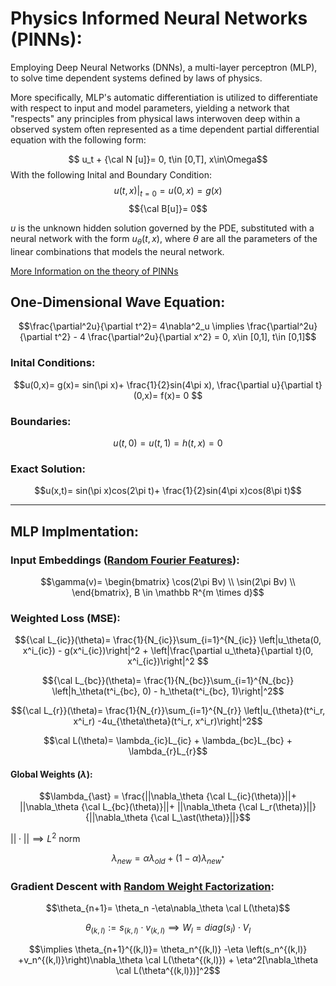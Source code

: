 # Physics Informed Neural Networks (PINNs):
Employing Deep Neural Networks (DNNs), a multi-layer perceptron (MLP), to solve time dependent systems defined by laws of physics.

More specifically, MLP's automatic differentiation is utilized to differentiate with respect to input and model parameters, yielding a network that "respects" any principles from physical laws interwoven deep within a observed system often represented as a time dependent partial differential equation with the following form: 

$$ u_t  + {\cal N [u]}= 0, t\in [0,T],  x\in\Omega$$
With the following Inital and Boundary Condition:
$$ u(t,x)|_{t=0}= u(0,x)= g(x)$$ 
$${\cal B[u]}= 0$$

$u$ is the unknown hidden solution governed by the PDE, substituted with a neural network with the form $u_\theta(t,x)$, where $\theta$ are all the parameters of the linear combinations that models the neural network.

[More Information on the theory of PINNs](https://doi.org/10.1016/j.jcp.2018.10.045)

## One-Dimensional Wave Equation:
$$\frac{\partial^2u}{\partial t^2}= 4\nabla^2_u \implies \frac{\partial^2u}{\partial t^2} - 4 \frac{\partial^2u}{\partial x^2} = 0, x\in [0,1], t\in [0,1]$$

### Inital Conditions:
$$u(0,x)= g(x)= sin(\pi x)+ \frac{1}{2}sin(4\pi x), \frac{\partial u}{\partial t}(0,x)= f(x)= 0 $$ 

### Boundaries:
$$u(t,0)= u(t,1)= h(t,x)= 0$$

### Exact Solution:
$$u(x,t)= sin(\pi x)cos(2\pi t)+ \frac{1}{2}sin(4\pi x)cos(8\pi t)$$

---
## MLP Implmentation:


### Input Embeddings ([Random Fourier Features](https://arxiv.org/pdf/2006.10739)):
$$\gamma(v)=
\begin{bmatrix}
\cos(2\pi Bv) \\
\sin(2\pi Bv) \\
\end{bmatrix}, B \in \mathbb R^{m \times d}$$

### Weighted Loss (MSE):
$${\cal L_{ic}}(\theta)= \frac{1}{N_{ic}}\sum_{i=1}^{N_{ic}} \left|u_\theta(0, x^i_{ic}) - g(x^i_{ic})\right|^2 + \left|\frac{\partial u_\theta}{\partial t}(0, x^i_{ic})\right|^2 $$

$${\cal L_{bc}}(\theta)= \frac{1}{N_{bc}}\sum_{i=1}^{N_{bc}} \left|h_\theta(t^i_{bc}, 0) - h_\theta(t^i_{bc}, 1)\right|^2$$

$${\cal L_{r}}(\theta)= \frac{1}{N_{r}}\sum_{i=1}^{N_{r}} \left|u_{\theta}(t^i_r, x^i_r) -4u_{\theta\theta}(t^i_r, x^i_r)\right|^2$$

$$\cal L(\theta)= \lambda_{ic}L_{ic} + \lambda_{bc}L_{bc} + \lambda_{r}L_{r}$$


#### Global Weights ($\lambda$):
$$\lambda_{\ast} = \frac{||\nabla_\theta {\cal L_{ic}(\theta)}||+ ||\nabla_\theta {\cal L_{bc}(\theta)}||+ ||\nabla_\theta {\cal L_r(\theta)}||}{||\nabla_\theta {\cal L_\ast(\theta)}||}$$

$||\cdot|| \implies L^2$ norm

$$\lambda_{new} = \alpha \lambda_{old} + (1-\alpha)\lambda_{new^\ast}$$

### Gradient Descent with [Random Weight Factorization](https://arxiv.org/pdf/2210.01274):
$$\theta_{n+1}= \theta_n -\eta\nabla_\theta \cal L(\theta)$$

$$\theta_{(k,l)} := s_{(k,l)} \cdot v_{(k,l)}  \implies W_{l} = diag(s_l)\cdot V_l$$

$$\implies \theta_{n+1}^{(k,l)}= \theta_n^{(k,l)} -\eta \left(s_n^{(k,l)} +v_n^{(k,l)}\right)\nabla_\theta \cal L(\theta^{(k,l)}) + \eta^2[\nabla_\theta \cal L(\theta^{(k,l)})]^2$$